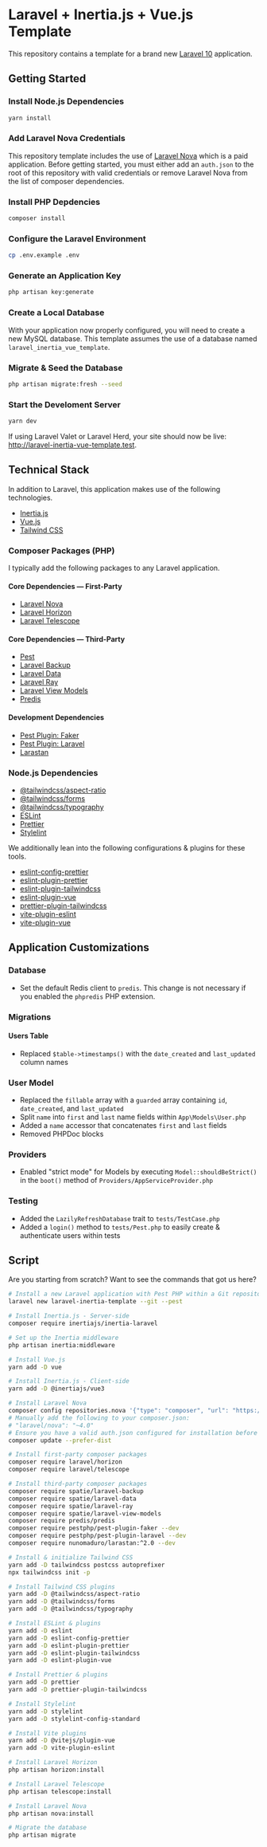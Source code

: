 # Laravel + Inertia.js + Vue.js Template

This repository contains a template for a brand new [Laravel 10](https://laravel.com/docs/10.x) application.

## Getting Started

### Install Node.js Dependencies

```bash
yarn install
```

### Add Laravel Nova Credentials

This repository template includes the use of [Laravel Nova](https://nova.laravel.com/) which is a paid application. Before getting started, you must either add an `auth.json` to the root of this repository with valid credentials or remove Laravel Nova from the list of composer dependencies.

### Install PHP Depdencies

```bash
composer install
```

### Configure the Laravel Environment

```bash
cp .env.example .env
```

### Generate an Application Key

```bash
php artisan key:generate
```

### Create a Local Database

With your application now properly configured, you will need to create a new MySQL database. This template assumes the use of a database named `laravel_inertia_vue_template`.

### Migrate & Seed the Database

```bash
php artisan migrate:fresh --seed
```

### Start the Develoment Server

```bash
yarn dev
```

If using Laravel Valet or Laravel Herd, your site should now be live: http://laravel-inertia-vue-template.test.

## Technical Stack

In addition to Laravel, this application makes use of the following technologies.

- [Inertia.js](https://inertiajs.com)
- [Vue.js](https://vuejs.org/)
- [Tailwind CSS](https://tailwindcss.com/docs/guides/laravel)

### Composer Packages (PHP)

I typically add the following packages to any Laravel application.

#### Core Dependencies — First-Party

- [Laravel Nova](https://nova.laravel.com/docs/4.0)
- [Laravel Horizon](https://laravel.com/docs/10.x/horizon)
- [Laravel Telescope](https://laravel.com/docs/10.x/telescope)

#### Core Dependencies — Third-Party

- [Pest](https://pestphp.com/)
- [Laravel Backup](https://spatie.be/docs/laravel-backup)
- [Laravel Data](https://spatie.be/docs/laravel-data)
- [Laravel Ray](https://spatie.be/docs/ray/v1/installation-in-your-project/laravel)
- [Laravel View Models](https://github.com/spatie/laravel-view-models)
- [Predis](https://github.com/predis/predis)

#### Development Dependencies

- [Pest Plugin: Faker](https://pestphp.com/docs/plugins#faker)
- [Pest Plugin: Laravel](https://pestphp.com/docs/plugins#laravel)
- [Larastan](https://github.com/nunomaduro/larastan)

### Node.js Dependencies

- [@tailwindcss/aspect-ratio](https://github.com/tailwindlabs/tailwindcss-aspect-ratio)
- [@tailwindcss/forms](https://github.com/tailwindlabs/tailwindcss-forms)
- [@tailwindcss/typography](https://tailwindcss.com/docs/typography-plugin)
- [ESLint](https://eslint.org/docs/latest/use/getting-started)
- [Prettier](https://prettier.io/docs/en/index.html)
- [Stylelint](https://stylelint.io/)

We additionally lean into the following configurations & plugins for these tools.

- [eslint-config-prettier](https://github.com/prettier/eslint-config-prettier)
- [eslint-plugin-prettier](https://github.com/prettier/eslint-plugin-prettier)
- [eslint-plugin-tailwindcss](https://github.com/francoismassart/eslint-plugin-tailwindcss)
- [eslint-plugin-vue](https://eslint.vuejs.org/)
- [prettier-plugin-tailwindcss](https://github.com/tailwindlabs/prettier-plugin-tailwindcss)
- [vite-plugin-eslint](https://github.com/gxmari007/vite-plugin-eslint)
- [vite-plugin-vue](https://github.com/vitejs/vite-plugin-vue)

## Application Customizations

### Database

- Set the default Redis client to `predis`. This change is not necessary if you enabled the `phpredis` PHP extension.

### Migrations

#### Users Table

* Replaced `$table->timestamps()` with the `date_created` and `last_updated` column names

### User Model

- Replaced the `fillable` array with a `guarded` array containing `id`, `date_created`, and `last_updated`
- Split `name` into `first` and `last` name fields within `App\Models\User.php`
- Added a `name` accessor that concatenates `first` and `last` fields
- Removed PHPDoc blocks

### Providers

- Enabled "strict mode" for Models by executing `Model::shouldBeStrict()` in the `boot()` method of `Providers/AppServiceProvider.php`

### Testing

- Added the `LazilyRefreshDatabase` trait to `tests/TestCase.php`
- Added a `login()` method to `tests/Pest.php` to easily create & authenticate users within tests

## Script

Are you starting from scratch? Want to see the commands that got us here?

```bash
# Install a new Laravel application with Pest PHP within a Git repository
laravel new laravel-inertia-template --git --pest

# Install Inertia.js - Server-side
composer require inertiajs/inertia-laravel

# Set up the Inertia middleware
php artisan inertia:middleware

# Install Vue.js
yarn add -D vue

# Install Inertia.js - Client-side
yarn add -D @inertiajs/vue3

# Install Laravel Nova
composer config repositories.nova '{"type": "composer", "url": "https://nova.laravel.com"}' --file composer.json
# Manually add the following to your composer.json:
# "laravel/nova": "~4.0"
# Ensure you have a valid auth.json configured for installation before issuing a "composer update."
composer update --prefer-dist

# Install first-party composer packages
composer require laravel/horizon
composer require laravel/telescope

# Install third-party composer packages
composer require spatie/laravel-backup
composer require spatie/laravel-data
composer require spatie/laravel-ray
composer require spatie/laravel-view-models
composer require predis/predis
composer require pestphp/pest-plugin-faker --dev
composer require pestphp/pest-plugin-laravel --dev
composer require nunomaduro/larastan:^2.0 --dev

# Install & initialize Tailwind CSS
yarn add -D tailwindcss postcss autoprefixer
npx tailwindcss init -p

# Install Tailwind CSS plugins
yarn add -D @tailwindcss/aspect-ratio
yarn add -D @tailwindcss/forms
yarn add -D @tailwindcss/typography

# Install ESLint & plugins
yarn add -D eslint
yarn add -D eslint-config-prettier
yarn add -D eslint-plugin-prettier
yarn add -D eslint-plugin-tailwindcss
yarn add -D eslint-plugin-vue

# Install Prettier & plugins
yarn add -D prettier
yarn add -D prettier-plugin-tailwindcss

# Install Stylelint
yarn add -D stylelint
yarn add -D stylelint-config-standard

# Install Vite plugins
yarn add -D @vitejs/plugin-vue
yarn add -D vite-plugin-eslint

# Install Laravel Horizon
php artisan horizon:install

# Install Laravel Telescope
php artisan telescope:install

# Install Laravel Nova
php artisan nova:install

# Migrate the database
php artisan migrate
```
